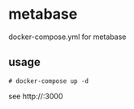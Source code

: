 # metabase
docker-compose.yml for metabase

## usage

```
# docker-compose up -d
```

see http://<ip-addr>:3000
